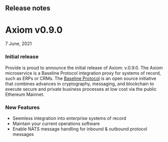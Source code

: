 ## Release notes
# Axiom v0.9.0

7 June, 2021   

### Initial release

Provide is proud to announce the initial release of Axiom: v.0.9.0. The Axiom microservice is a Baseline Protocol integration proxy for systems of record, such as ERPs or CRMs. The [Baseline Protocol](https://docs.axiom-protocol.org) is an open source initiative that combines advances in cryptography, messaging, and blockchain to execute secure and private business processes at low cost via the public Ethereum Mainnet. 



### New Features

- Seemless integration into enterprise systems of record
- Maintain your current operations software
- Enable NATS message handling for inbound & outbound protocol messages
